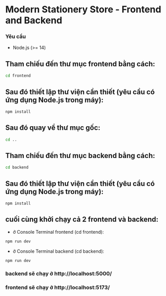 # Modern Stationery Store - Frontend and Backend
 
### Yêu cầu

- Node.js (>= 14)

## Tham chiếu đến thư mục frontend bằng cách:

```bash
cd frontend
```

## Sau đó thiết lập thư viện cần thiết (yêu cầu có ứng dụng Node.js trong máy):

```bash
npm install
```

## Sau đó quay về thư mục gốc:

```bash
cd ..
```

## Tham chiếu đến thư mục backend bằng cách:

```bash
cd backend
```

## Sau đó thiết lập thư viện cần thiết (yêu cầu có ứng dụng Node.js trong máy):

```bash
npm install
```

## cuối cùng khởi chạy cả 2 frontend và backend:
- ở Console Terminal frontend (cd frontend):

```bash
npm run dev
```

- ở Console Terminal backend (cd backend): 

```bash
npm run dev
```

### backend sẽ chạy ở http://localhost:5000/
### frontend sẽ chạy ở http://localhost:5173/